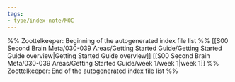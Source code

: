```yaml
---
tags: 
- type/index-note/MOC
---
```




%% Zoottelkeeper: Beginning of the autogenerated index file list  %%
 [[S00 Second Brain Meta/030-039 Areas/Getting Started Guide/Getting Started Guide overview|Getting Started Guide overview]]
 [[S00 Second Brain Meta/030-039 Areas/Getting Started Guide/week 1/week 1|week 1]]
%% Zoottelkeeper: End of the autogenerated index file list  %%

